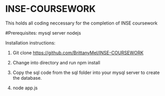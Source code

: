 # INSE-COURSEWORK
This holds all coding neccessary for the completion of INSE coursework

#Prerequisites:
mysql server
nodejs

Installation instructions:
  
  1. Git clone https://github.com/BrittanyMel/INSE-COURSEWORK
  
  2. Change  into directory and run npm install
  
  3. Copy the sql code from the sql folder into your mysql server to create the database.
  
  4. node app.js
